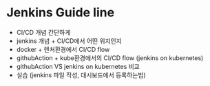 # Jenkins Guide line

- CI/CD 개념 간단하게
- jenkins 개념 + CI/CD에서 어떤 위치인지
- docker + 렌처환경에서 CI/CD flow
- githubAction + kube환경에서의 CI/CD flow (jenkins on kubernetes)
- githubAction VS jenkins on kubernetes 비교
- 실습 (jenkins 파일 작성, 대시보드에서 등록하는법)